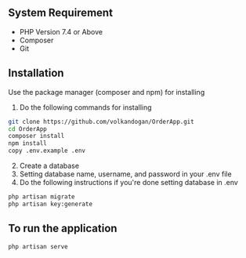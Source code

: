 
## System Requirement
- PHP Version 7.4 or Above
- Composer
- Git


## Installation

Use the package manager (composer and npm) for installing

1. Do the following commands for installing
```bash
git clone https://github.com/volkandogan/OrderApp.git
cd OrderApp
composer install
npm install
copy .env.example .env
```
2. Create a database
3. Setting database name, username, and password in your .env file
4. Do the following instructions if you're done setting database in .env
```bash
php artisan migrate
php artisan key:generate
```
## To run the application
```bash
php artisan serve
```
